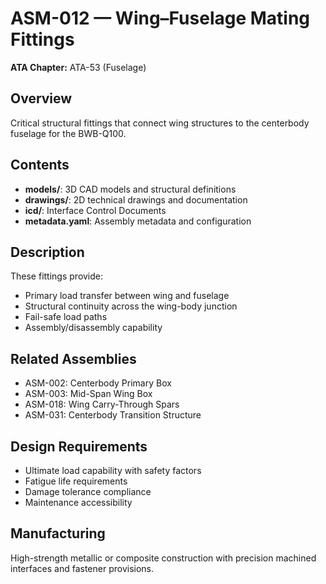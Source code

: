 # ASM-012 — Wing–Fuselage Mating Fittings

**ATA Chapter:** ATA-53 (Fuselage)

## Overview

Critical structural fittings that connect wing structures to the centerbody fuselage for the BWB-Q100.

## Contents

- **models/**: 3D CAD models and structural definitions
- **drawings/**: 2D technical drawings and documentation  
- **icd/**: Interface Control Documents
- **metadata.yaml**: Assembly metadata and configuration

## Description

These fittings provide:

- Primary load transfer between wing and fuselage
- Structural continuity across the wing-body junction
- Fail-safe load paths
- Assembly/disassembly capability

## Related Assemblies

- ASM-002: Centerbody Primary Box
- ASM-003: Mid-Span Wing Box
- ASM-018: Wing Carry-Through Spars
- ASM-031: Centerbody Transition Structure

## Design Requirements

- Ultimate load capability with safety factors
- Fatigue life requirements
- Damage tolerance compliance
- Maintenance accessibility

## Manufacturing

High-strength metallic or composite construction with precision machined interfaces and fastener provisions.